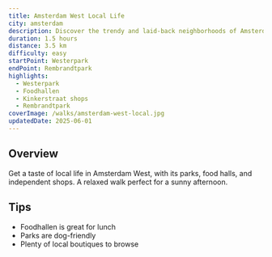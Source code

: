 ```yaml
---
title: Amsterdam West Local Life
city: amsterdam
description: Discover the trendy and laid-back neighborhoods of Amsterdam West.
duration: 1.5 hours
distance: 3.5 km
difficulty: easy
startPoint: Westerpark
endPoint: Rembrandtpark
highlights:
  - Westerpark
  - Foodhallen
  - Kinkerstraat shops
  - Rembrandtpark
coverImage: /walks/amsterdam-west-local.jpg
updatedDate: 2025-06-01
---
```


## Overview

Get a taste of local life in Amsterdam West, with its parks, food halls, and independent shops. A relaxed walk perfect for a sunny afternoon.

## Tips
- Foodhallen is great for lunch
- Parks are dog-friendly
- Plenty of local boutiques to browse
